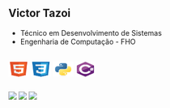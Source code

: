 ## Victor Tazoi

- Técnico em Desenvolvimento de Sistemas
- Engenharia de Computação - FHO

<div style="display: inline_block"><br>
    <img align="center" alt="Victor-HTML" height="30" width="40" src="https://raw.githubusercontent.com/devicons/devicon/master/icons/html5/html5-original.svg">
    <img align="center" alt="Victor-CSS" height="30" width="40" src="https://raw.githubusercontent.com/devicons/devicon/master/icons/css3/css3-original.svg">
    <img align="center" alt="Victor-Python" height="30" width="40" src="https://raw.githubusercontent.com/devicons/devicon/master/icons/python/python-original.svg">
    <img align="center" alt="Victor-Csharp" height="30" width="40" src="https://raw.githubusercontent.com/devicons/devicon/master/icons/csharp/csharp-original.svg">
</div>
  
  ##
 
<div> 
    <a href="https://instagram.com/VictorTazoi" target="_blank"><img src="https://img.shields.io/badge/%20-INSTAGRAM-black?style=for-the-badge&logo=instagram&logoColor=purple" target="_blank"></a>
    <a href = "mailto:victortazoi@hotmail.com"><img src="https://img.shields.io/badge/-Hotmail-black?style=for-the-badge&logo=gmail&logoColor=blue" target="_blank"></a>
    <a href="https://www.linkedin.com/in/victor-tazoi-37671a21b" target="_blank"><img src="https://img.shields.io/badge/-LinkedIn-black?style=for-the-badge&logo=linkedin&logoColor=blue" target="_blank"></a> 
</div>
